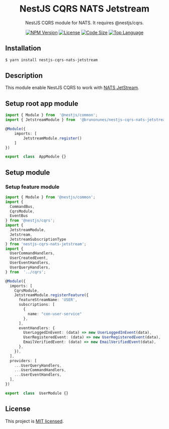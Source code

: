 <h1  align="center">
NestJS CQRS NATS Jetstream
</h1>

<p  align="center">
NestJS CQRS module for NATS. It requires @nestjs/cqrs.
</p>

<p  align="center">
<a  href="https://www.npmjs.com/package/nestjs-cqrs-nats-jetstream"  target="_blank"><img  src="https://img.shields.io/npm/v/nestjs-cqrs-nats-jetstream?style=flat-square"  alt="NPM Version"/></a>
<a  href="https://img.shields.io/npm/l/nestjs-cqrs-nats-jetstream?style=flat-square"  target="_blank"><img  src="https://img.shields.io/npm/l/nestjs-cqrs-nats-jetstream?style=flat-square"  alt="License"/></a>
<a  href="https://img.shields.io/github/languages/code-size/brunonunes/nestjs-cqrs-nats-jetstream?style=flat-square"  target="_blank"><img  src="https://img.shields.io/github/languages/code-size/brunonunes/nestjs-cqrs-nats-jetstream?style=flat-square"  alt="Code Size"/></a>
<a  href="https://img.shields.io/github/languages/top/brunonunes/nestjs-cqrs-nats-jetstream?style=flat-square"  target="_blank"><img  src="https://img.shields.io/github/languages/top/brunonunes/nestjs-cqrs-nats-jetstream?style=flat-square"  alt="Top Language"/></a>
</p>

  
## Installation
```bash
$ yarn install nestjs-cqrs-nats-jetstream
```


## Description
This module enable NestJS CQRS to work with [NATS JetStream]([https://github.com/nats-io/jetstream](https://github.com/nats-io/jetstream)).


## Setup root app module
```typescript
import { Module } from  '@nestjs/common';
import { JetstreamModule } from  '@brunonunes/nestjs-cqrs-nats-jetstream';

@Module({
	imports: [
		JetstreamModule.register()
	]
})

export  class  AppModule {}
```

## Setup module

### Setup feature module

```typescript
import { Module } from '@nestjs/common';
import { 
  CommandBus, 
  CqrsModule, 
  EventBus 
} from '@nestjs/cqrs';
import { 
  JetstreamModule,
  Jetstream, 
  JetstreamSubscriptionType 
} from 'nestjs-cqrs-nats-jetstream';
import {
  UserCommandHandlers,
  UserCreatedEvent,
  UserEventHandlers,
  UserQueryHandlers,
} from  '../cqrs';

@Module({
  imports: [
    CqrsModule,
    JetstreamModule.registerFeature({
      featureStreamName: 'USER',
      subscriptions: [
        {
          name: "con-user-service"
        },
      ],
      eventHandlers: {
        UserLoggedInEvent: (data) => new UserLoggedInEvent(data),
        UserRegisteredEvent: (data) => new UserRegisteredEvent(data),
        EmailVerifiedEvent: (data) => new EmailVerifiedEvent(data),
      },
    }),
  ],
  providers: [
    ...UserQueryHandlers,
    ...UserCommandHandlers,
    ...UserEventHandlers,
  ],
})

export  class  UserModule {}
```

## License

This project is [MIT licensed](LICENSE).
